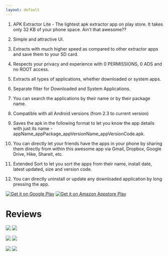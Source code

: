 ```yaml
---
layout: default
---
```


1.  APK Extractor Lite - The lightest apk extractor app on play store. It takes only 32 KB of your phone space. Ain’t that awesome??

2.  Simple and attractive UI.

3.	Extracts with much higher speed as compared to other extractor apps and save them to your SD card.

4.	Respects your privacy and experience with 0 PERMISSIONS, 0 ADS and no ROOT access.

5.	Extracts all types of applications, whether downloaded or system apps. 

6.	Separate filter for Downloaded and System Applications.

7.	You can search the applications by their name or by their package name.

8.	Compatible with all Android versions (from 2.3 to current version)

9.	Saves the apk in the following format to let you know the app details with just its name - appName_appPackage_appVersionName_appVersionCode.apk.

10.	You can directly let your friends have the apps in your phone by sharing them directly from within this awesome app via Gmail, Dropbox, Google Drive, Hike, Shareit, etc.

11.	Extended Sort to let you sort the apps from their name, install date, latest updated, size and version code.

12.	You can directly uninstall or update any downloaded application by long pressing the app.

[![Get it on Google Play](https://raw.githubusercontent.com/jontyankit/jontyankit.github.io/master/assets/images/google-play-badge_apk.png)](https://play.google.com/store/apps/details?id=com.tutorialsface.apkextractorlite&utm_source=github_page&utm_campaign=apk_extractor&pcampaignid=MKT-Other-global-all-co-prtnr-py-PartBadge-Mar2515-1) [![Get it on Amazon Appstore Play](https://raw.githubusercontent.com/jontyankit/jontyankit.github.io/master/assets/images/amazon-underground-app-us-black.png)](https://www.amazon.com/dp/B06XJN2WNX/ref=sr_marpr_13?s=mobile-apps&ie=UTF8&qid=1489311873)

# [](#header-1)Reviews
![](https://github.com/jontyankit/jontyankit.github.io/raw/master/assets/images/review_1.PNG) ![](https://github.com/jontyankit/jontyankit.github.io/raw/master/assets/images/review_2.PNG)


![](https://github.com/jontyankit/jontyankit.github.io/raw/master/assets/images/review_3.PNG) ![](https://github.com/jontyankit/jontyankit.github.io/raw/master/assets/images/review_4.PNG)


![](https://github.com/jontyankit/jontyankit.github.io/raw/master/assets/images/review_5.PNG) ![](https://github.com/jontyankit/jontyankit.github.io/raw/master/assets/images/review_6.PNG)

